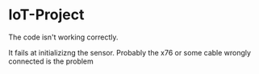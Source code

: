 # IoT-Project

The code isn't working correctly.

It fails at initializizng the sensor. Probably the x76 or some cable wrongly connected is the problem